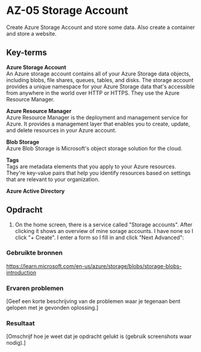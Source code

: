 # AZ-05 Storage Account
Create Azure Storage Account and store some data. Also create a container and store a website.  

## Key-terms
**Azure Storage Account**  
An Azure storage account contains all of your Azure Storage data objects, including blobs, file shares, queues, tables, and disks. The storage account provides a unique namespace for your Azure Storage data that's accessible from anywhere in the world over HTTP or HTTPS. They use the Azure Resource Manager.  

**Azure Resource Manager**  
Azure Resource Manager is the deployment and management service for Azure. It provides a management layer that enables you to create, update, and delete resources in your Azure account. 

**Blob Storage**  
Azure Blob Storage is Microsoft's object storage solution for the cloud. 

**Tags**  
Tags are metadata elements that you apply to your Azure resources. They're key-value pairs that help you identify resources based on settings that are relevant to your organization.   

**Azure Active Directory**  


## Opdracht  
1. On the home screen, there is a service called "Storage accounts". After clicking it shows an overview of mine sorage accounts. I have none so I click "+ Create". I enter a form so I fill in and click "Next Advanced":



### Gebruikte bronnen
https://learn.microsoft.com/en-us/azure/storage/blobs/storage-blobs-introduction

### Ervaren problemen
[Geef een korte beschrijving van de problemen waar je tegenaan bent gelopen met je gevonden oplossing.]

### Resultaat
[Omschrijf hoe je weet dat je opdracht gelukt is (gebruik screenshots waar nodig).]
